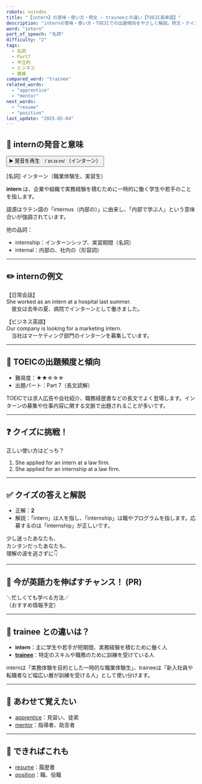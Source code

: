 ```yaml
---
robots: noindex
title: "【intern】の意味・使い方・例文 ― traineeとの違い【TOEIC英単語】"
description: "internの意味・使い方・TOEICでの出題傾向をやさしく解説。例文・クイズ付きでtraineeとの違いもわかりやすく学べます。"
word: "intern"
part_of_speech: "名詞"
difficulty: "2"
tags:
  - 名詞
  - Part7
  - 中立的
  - ビジネス
  - 面接
compared_word: "trainee"
related_words:
  - "apprentice"
  - "mentor"
next_words:
  - "resume"
  - "position"
last_update: "2025-05-04"
---
```


## 🔰 internの発音と意味

<button class="play-audio" onclick="playTTS('intern')">
  <span class="play-audio-main">
    ▶️ 発音を再生　/ˈɪn.tɜːrn/
  </span>
  <span class="play-audio-sub">
    （インターン）
  </span>
</button>

[名詞] インターン（職業体験生、実習生）

**intern** は、企業や組織で実務経験を積むために一時的に働く学生や若手のことを指します。

語源はラテン語の「internus（内部の）」に由来し、「内部で学ぶ人」という意味合いが強調されています。

他の品詞：  
- internship：インターンシップ、実習期間（名詞）
- internal：内部の、社内の（形容詞）

---

## ✏️ internの例文

【日常会話】  
She worked as an intern at a hospital last summer.  
　彼女は去年の夏、病院でインターンとして働きました。

【ビジネス英語】  
Our company is looking for a marketing intern.  
　当社はマーケティング部門のインターンを募集しています。

---

## 🎯 TOEICの出題頻度と傾向

- 難易度：★★☆☆☆
- 出題パート：Part 7（長文読解）

TOEICでは求人広告や会社紹介、職務経歴書などの長文でよく登場します。インターンの募集や仕事内容に関する文脈で出題されることが多いです。

---

## ❓ クイズに挑戦！

正しい使い方はどっち？

1. She applied for an intern at a law firm.  
2. She applied for an internship at a law firm.

---

## ✅ クイズの答えと解説

- 正解：**2**
- 解説：「intern」は人を指し、「internship」は職やプログラムを指します。応募するのは「internship」が正しいです。

少し迷ったあなたも、  
カンタンだったあなたも、  
理解の波を逃さずに👇️

---

## 🚀 今が英語力を伸ばすチャンス！ (PR)

<div class="info-center">
＼忙しくても学べる方法／<br>  
（おすすめ情報予定）
</div>

---

## 🤔  trainee との違いは？

- **intern**：主に学生や若手が短期間、実務経験を積むために働く人
- **[trainee](/word/trainee/)**：特定のスキルや職務のために訓練を受けている人

internは「実務体験を目的とした一時的な職業体験生」、traineeは「新入社員や転職者など幅広い層が訓練を受ける人」として使い分けます。

---

## 🧩 あわせて覚えたい

- [apprentice](/word/apprentice/)：見習い、徒弟
- [mentor](/word/mentor/)：指導者、助言者

---

## 📖 できればこれも

- [resume](/word/resume/)：履歴書
- [position](/word/position/)：職、役職

<!-- cvid: aid14_bid30 -->

